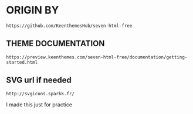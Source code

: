 # ORIGIN BY

    https://github.com/KeenthemesHub/seven-html-free

## THEME DOCUMENTATION

    https://preview.keenthemes.com/seven-html-free/documentation/getting-started.html

## SVG url if needed

    http://svgicons.sparkk.fr/

I made this just for practice
